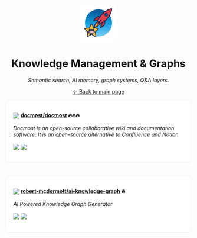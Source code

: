 <p align="center"><img src="../assets/awesome-logo.png" width="100" alt="Awesome Repos"/></p>
<h1 align="center">Knowledge Management & Graphs</h1>
<p align="center"><i>Semantic search, AI memory, graph systems, Q&A layers.</i></p>

<p align="center"><a href="../README.md">← Back to main page</a></p>

<div align="left" style="border:1px solid #eee; border-radius:10px; padding:18px 20px; background:#fff;">

<img src="https://avatars.githubusercontent.com/u/150462874?v=4" width="32" style="vertical-align:middle;"/> <strong><a href="https://github.com/docmost/docmost">docmost/docmost</a> 🔥🔥🔥</strong><br/><br/>
<em>Docmost is an open-source collaborative wiki and documentation software. It is an open-source alternative to Confluence and Notion.</em><br/><br/>
<span>
<a href="https://github.com/docmost/docmost/stargazers"><img src="https://img.shields.io/github/stars/docmost/docmost?style=flat-square&labelColor=343b41"></a>
<a href="https://github.com/docmost/docmost/network/members"><img src="https://img.shields.io/github/forks/docmost/docmost?style=flat-square&labelColor=343b41"></a>
</span>
</div><br><br>

<div align="left" style="border:1px solid #eee; border-radius:10px; padding:18px 20px; background:#fff;">

<img src="https://avatars.githubusercontent.com/u/7399563?v=4" width="32" style="vertical-align:middle;"/> <strong><a href="https://github.com/robert-mcdermott/ai-knowledge-graph">robert-mcdermott/ai-knowledge-graph</a> 🔥</strong><br/><br/>
<em>AI Powered Knowledge Graph Generator</em><br/><br/>
<span>
<a href="https://github.com/robert-mcdermott/ai-knowledge-graph/stargazers"><img src="https://img.shields.io/github/stars/robert-mcdermott/ai-knowledge-graph?style=flat-square&labelColor=343b41"></a>
<a href="https://github.com/robert-mcdermott/ai-knowledge-graph/network/members"><img src="https://img.shields.io/github/forks/robert-mcdermott/ai-knowledge-graph?style=flat-square&labelColor=343b41"></a>
</span>
</div><br><br>

